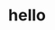 ---
title: hello
description: 第一个目录
image:

# Badge style
style:
    background: "#dbde81"
    color: "#fff"
---